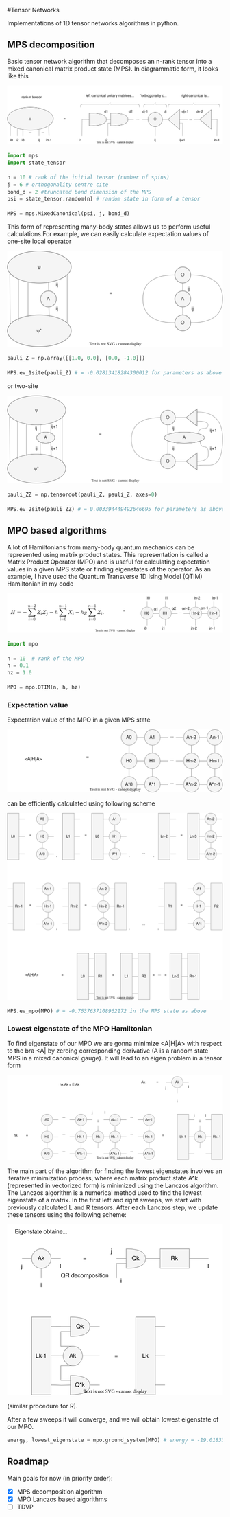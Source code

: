 #Tensor Networks

Implementations of 1D tensor networks algorithms in python.

## MPS decomposition 
Basic tensor network algorithm that decomposes an n-rank tensor into a mixed canonical matrix product state (MPS). 
In diagrammatic form, it looks like this

![d - bond dimensions](pictures/mps.svg)

```python
import mps 
import state_tensor

n = 10 # rank of the initial tensor (number of spins)
j = 6 # orthogonality centre cite 
bond_d = 2 #truncated bond dimension of the MPS
psi = state_tensor.random(n) # random state in form of a tensor

MPS = mps.MixedCanonical(psi, j, bond_d)
```

This form of representing many-body states allows us to perform useful calculations.For example, we can easily calculate 
expectation values of one-site local operator

![](pictures/Ev1.svg)

```python
pauli_Z = np.array([[1.0, 0.0], [0.0, -1.0]])

MPS.ev_1site(pauli_Z) # = -0.02813418284300012 for parameters as above

```



or two-site 

![](pictures/Ev2.svg)


```python
pauli_ZZ = np.tensordot(pauli_Z, pauli_Z, axes=0)

MPS.ev_2site(pauli_ZZ) # = 0.003394449492646695 for parameters as above
```



## MPO based algorithms 

A lot of Hamiltonians from many-body quantum mechanics can be represented using matrix product states. This representation 
is called a Matrix Product Operator (MPO) and is useful for calculating expectation values in a given MPS state or finding 
eigenstates of the operator. As an example, I have used the Quantum Transverse 1D Ising Model (QTIM) Hamiltonian in my code

![](pictures/qtim.svg)

```python
import mpo 

n = 10  # rank of the MPO
h = 0.1 
hz = 1.0

MPO = mpo.QTIM(n, h, hz)
```

### Expectation value

Expectation value of the MPO in a given MPS state 

![](pictures/mpo_ev.svg)

can be efficiently calculated using following scheme

![](pictures/ev_scheme.svg)

```python
MPS.ev_mpo(MPO) # = -0.7637637108962172 in the MPS state as above
```


### Lowest eigenstate of the MPO Hamiltonian

To find eigenstate of our MPO we are gonna minimize <A|H|A> with respect to the  bra <A| by zeroing corresponding 
derivative (A is a random state MPS in a mixed canonical gauge). It will lead to an eigen problem in a tensor form

![](pictures/eigenproblem.svg)  


The main part of the algorithm for finding the lowest eigenstates involves an iterative minimization process, where each
matrix product state A^k (represented in vectorized form) is minimized using the Lanczos algorithm. The Lanczos algorithm 
is a numerical method used to find the lowest eigenstate of a matrix. In the first left and right sweeps, we start with 
previously calculated L and R tensors. After each Lanczos step, we update these tensors using the following scheme:

![](pictures/update.svg)  

(similar procedure for R).

After a few sweeps it will converge, and we will obtain lowest eigenstate of our MPO.

```python
energy, lowest_eigenstate = mpo.ground_system(MPO) # energy = -19.01833205830135
```

## Roadmap

Main goals for now (in priority order):

- [x] MPS decomposition algorithm 
- [x] MPO Lanczos based algorithms 
- [ ] TDVP
